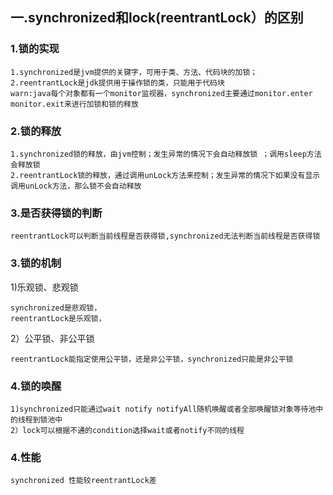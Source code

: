 ## 一.synchronized和lock(reentrantLock）的区别
### 1.锁的实现
```
1.synchronized是jvm提供的关键字，可用于类、方法、代码块的加锁；
2.reentrantLock是jdk提供用于操作锁的类，只能用于代码块
warn:java每个对象都有一个monitor监视器，synchronized主要通过monitor.enter monitor.exit来进行加锁和锁的释放
````
### 2.锁的释放
```
1.synchronized锁的释放，由jvm控制；发生异常的情况下会自动释放锁 ；调用sleep方法会释放锁
2.reentrantLock锁的释放，通过调用unLock方法来控制；发生异常的情况下如果没有显示调用unLock方法，那么锁不会自动释放
```

### 3.是否获得锁的判断
```
reentrantLock可以判断当前线程是否获得锁,synchronized无法判断当前线程是否获得锁
```

### 3.锁的机制
1)乐观锁、悲观锁
```
synchronized是悲观锁，
reentrantLock是乐观锁，
```
2）公平锁、非公平锁
```
reentrantLock能指定使用公平锁，还是非公平锁，synchronized只能是非公平锁

```
### 4.锁的唤醒
```
1)synchronized只能通过wait notify notifyAll随机唤醒或者全部唤醒锁对象等待池中的线程到锁池中
2）lock可以根据不通的condition选择wait或者notify不同的线程
```
### 4.性能
```
synchronized 性能较reentrantLock差
```
